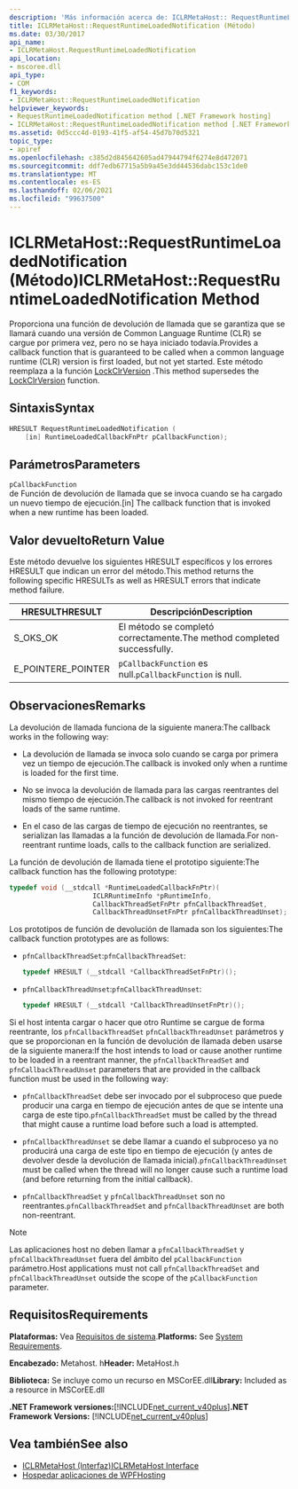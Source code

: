 ```yaml
---
description: 'Más información acerca de: ICLRMetaHost:: RequestRuntimeLoadedNotification ((método)'
title: ICLRMetaHost::RequestRuntimeLoadedNotification (Método)
ms.date: 03/30/2017
api_name:
- ICLRMetaHost.RequestRuntimeLoadedNotification
api_location:
- mscoree.dll
api_type:
- COM
f1_keywords:
- ICLRMetaHost::RequestRuntimeLoadedNotification
helpviewer_keywords:
- RequestRuntimeLoadedNotification method [.NET Framework hosting]
- ICLRMetaHost::RequestRuntimeLoadedNotification method [.NET Framework hosting]
ms.assetid: 0d5ccc4d-0193-41f5-af54-45d7b70d5321
topic_type:
- apiref
ms.openlocfilehash: c385d2d845642605ad47944794f6274e8d472071
ms.sourcegitcommit: ddf7edb67715a5b9a45e3dd44536dabc153c1de0
ms.translationtype: MT
ms.contentlocale: es-ES
ms.lasthandoff: 02/06/2021
ms.locfileid: "99637500"
---
```

# <a name="iclrmetahostrequestruntimeloadednotification-method"></a><span data-ttu-id="384c5-103">ICLRMetaHost::RequestRuntimeLoadedNotification (Método)</span><span class="sxs-lookup"><span data-stu-id="384c5-103">ICLRMetaHost::RequestRuntimeLoadedNotification Method</span></span>

<span data-ttu-id="384c5-104">Proporciona una función de devolución de llamada que se garantiza que se llamará cuando una versión de Common Language Runtime (CLR) se cargue por primera vez, pero no se haya iniciado todavía.</span><span class="sxs-lookup"><span data-stu-id="384c5-104">Provides a callback function that is guaranteed to be called when a common language runtime (CLR) version is first loaded, but not yet started.</span></span> <span data-ttu-id="384c5-105">Este método reemplaza a la función [LockClrVersion](lockclrversion-function.md) .</span><span class="sxs-lookup"><span data-stu-id="384c5-105">This method supersedes the [LockClrVersion](lockclrversion-function.md) function.</span></span>  
  
## <a name="syntax"></a><span data-ttu-id="384c5-106">Sintaxis</span><span class="sxs-lookup"><span data-stu-id="384c5-106">Syntax</span></span>  
  
```cpp  
HRESULT RequestRuntimeLoadedNotification (  
    [in] RuntimeLoadedCallbackFnPtr pCallbackFunction);  
```  
  
## <a name="parameters"></a><span data-ttu-id="384c5-107">Parámetros</span><span class="sxs-lookup"><span data-stu-id="384c5-107">Parameters</span></span>  

 `pCallbackFunction`  
 <span data-ttu-id="384c5-108">de Función de devolución de llamada que se invoca cuando se ha cargado un nuevo tiempo de ejecución.</span><span class="sxs-lookup"><span data-stu-id="384c5-108">[in] The callback function that is invoked when a new runtime has been loaded.</span></span>  
  
## <a name="return-value"></a><span data-ttu-id="384c5-109">Valor devuelto</span><span class="sxs-lookup"><span data-stu-id="384c5-109">Return Value</span></span>  

 <span data-ttu-id="384c5-110">Este método devuelve los siguientes HRESULT específicos y los errores HRESULT que indican un error del método.</span><span class="sxs-lookup"><span data-stu-id="384c5-110">This method returns the following specific HRESULTs as well as HRESULT errors that indicate method failure.</span></span>  
  
|<span data-ttu-id="384c5-111">HRESULT</span><span class="sxs-lookup"><span data-stu-id="384c5-111">HRESULT</span></span>|<span data-ttu-id="384c5-112">Descripción</span><span class="sxs-lookup"><span data-stu-id="384c5-112">Description</span></span>|  
|-------------|-----------------|  
|<span data-ttu-id="384c5-113">S_OK</span><span class="sxs-lookup"><span data-stu-id="384c5-113">S_OK</span></span>|<span data-ttu-id="384c5-114">El método se completó correctamente.</span><span class="sxs-lookup"><span data-stu-id="384c5-114">The method completed successfully.</span></span>|  
|<span data-ttu-id="384c5-115">E_POINTER</span><span class="sxs-lookup"><span data-stu-id="384c5-115">E_POINTER</span></span>|<span data-ttu-id="384c5-116">`pCallbackFunction` es null.</span><span class="sxs-lookup"><span data-stu-id="384c5-116">`pCallbackFunction` is null.</span></span>|  
  
## <a name="remarks"></a><span data-ttu-id="384c5-117">Observaciones</span><span class="sxs-lookup"><span data-stu-id="384c5-117">Remarks</span></span>  

 <span data-ttu-id="384c5-118">La devolución de llamada funciona de la siguiente manera:</span><span class="sxs-lookup"><span data-stu-id="384c5-118">The callback works in the following way:</span></span>  
  
- <span data-ttu-id="384c5-119">La devolución de llamada se invoca solo cuando se carga por primera vez un tiempo de ejecución.</span><span class="sxs-lookup"><span data-stu-id="384c5-119">The callback is invoked only when a runtime is loaded for the first time.</span></span>  
  
- <span data-ttu-id="384c5-120">No se invoca la devolución de llamada para las cargas reentrantes del mismo tiempo de ejecución.</span><span class="sxs-lookup"><span data-stu-id="384c5-120">The callback is not invoked for reentrant loads of the same runtime.</span></span>  
  
- <span data-ttu-id="384c5-121">En el caso de las cargas de tiempo de ejecución no reentrantes, se serializan las llamadas a la función de devolución de llamada.</span><span class="sxs-lookup"><span data-stu-id="384c5-121">For non-reentrant runtime loads, calls to the callback function are serialized.</span></span>  
  
 <span data-ttu-id="384c5-122">La función de devolución de llamada tiene el prototipo siguiente:</span><span class="sxs-lookup"><span data-stu-id="384c5-122">The callback function has the following prototype:</span></span>  
  
```cpp  
typedef void (__stdcall *RuntimeLoadedCallbackFnPtr)(  
                     ICLRRuntimeInfo *pRuntimeInfo,  
                     CallbackThreadSetFnPtr pfnCallbackThreadSet,  
                     CallbackThreadUnsetFnPtr pfnCallbackThreadUnset);  
```  
  
 <span data-ttu-id="384c5-123">Los prototipos de función de devolución de llamada son los siguientes:</span><span class="sxs-lookup"><span data-stu-id="384c5-123">The callback function prototypes are as follows:</span></span>  
  
- <span data-ttu-id="384c5-124">`pfnCallbackThreadSet`:</span><span class="sxs-lookup"><span data-stu-id="384c5-124">`pfnCallbackThreadSet`:</span></span>  
  
    ```cpp  
    typedef HRESULT (__stdcall *CallbackThreadSetFnPtr)();  
    ```  
  
- <span data-ttu-id="384c5-125">`pfnCallbackThreadUnset`:</span><span class="sxs-lookup"><span data-stu-id="384c5-125">`pfnCallbackThreadUnset`:</span></span>  
  
    ```cpp  
    typedef HRESULT (__stdcall *CallbackThreadUnsetFnPtr)();  
    ```  
  
 <span data-ttu-id="384c5-126">Si el host intenta cargar o hacer que otro Runtime se cargue de forma reentrante, los `pfnCallbackThreadSet` `pfnCallbackThreadUnset` parámetros y que se proporcionan en la función de devolución de llamada deben usarse de la siguiente manera:</span><span class="sxs-lookup"><span data-stu-id="384c5-126">If the host intends to load or cause another runtime to be loaded in a reentrant manner, the `pfnCallbackThreadSet` and `pfnCallbackThreadUnset` parameters that are provided in the callback function must be used in the following way:</span></span>  
  
- <span data-ttu-id="384c5-127">`pfnCallbackThreadSet` debe ser invocado por el subproceso que puede producir una carga en tiempo de ejecución antes de que se intente una carga de este tipo.</span><span class="sxs-lookup"><span data-stu-id="384c5-127">`pfnCallbackThreadSet` must be called by the thread that might cause a runtime load before such a load is attempted.</span></span>  
  
- <span data-ttu-id="384c5-128">`pfnCallbackThreadUnset` se debe llamar a cuando el subproceso ya no producirá una carga de este tipo en tiempo de ejecución (y antes de devolver desde la devolución de llamada inicial).</span><span class="sxs-lookup"><span data-stu-id="384c5-128">`pfnCallbackThreadUnset` must be called when the thread will no longer cause such a runtime load (and before returning from the initial callback).</span></span>  
  
- <span data-ttu-id="384c5-129">`pfnCallbackThreadSet` y `pfnCallbackThreadUnset` son no reentrantes.</span><span class="sxs-lookup"><span data-stu-id="384c5-129">`pfnCallbackThreadSet` and `pfnCallbackThreadUnset` are both non-reentrant.</span></span>  
  
> [!NOTE]
> <span data-ttu-id="384c5-130">Las aplicaciones host no deben llamar a `pfnCallbackThreadSet` y `pfnCallbackThreadUnset` fuera del ámbito del `pCallbackFunction` parámetro.</span><span class="sxs-lookup"><span data-stu-id="384c5-130">Host applications must not call `pfnCallbackThreadSet` and `pfnCallbackThreadUnset` outside the scope of the `pCallbackFunction` parameter.</span></span>  
  
## <a name="requirements"></a><span data-ttu-id="384c5-131">Requisitos</span><span class="sxs-lookup"><span data-stu-id="384c5-131">Requirements</span></span>  

 <span data-ttu-id="384c5-132">**Plataformas:** Vea [Requisitos de sistema](../../get-started/system-requirements.md).</span><span class="sxs-lookup"><span data-stu-id="384c5-132">**Platforms:** See [System Requirements](../../get-started/system-requirements.md).</span></span>  
  
 <span data-ttu-id="384c5-133">**Encabezado:** Metahost. h</span><span class="sxs-lookup"><span data-stu-id="384c5-133">**Header:** MetaHost.h</span></span>  
  
 <span data-ttu-id="384c5-134">**Biblioteca:** Se incluye como un recurso en MSCorEE.dll</span><span class="sxs-lookup"><span data-stu-id="384c5-134">**Library:** Included as a resource in MSCorEE.dll</span></span>  
  
 <span data-ttu-id="384c5-135">**.NET Framework versiones:**[!INCLUDE[net_current_v40plus](../../../../includes/net-current-v40plus-md.md)]</span><span class="sxs-lookup"><span data-stu-id="384c5-135">**.NET Framework Versions:** [!INCLUDE[net_current_v40plus](../../../../includes/net-current-v40plus-md.md)]</span></span>  
  
## <a name="see-also"></a><span data-ttu-id="384c5-136">Vea también</span><span class="sxs-lookup"><span data-stu-id="384c5-136">See also</span></span>

- [<span data-ttu-id="384c5-137">ICLRMetaHost (Interfaz)</span><span class="sxs-lookup"><span data-stu-id="384c5-137">ICLRMetaHost Interface</span></span>](iclrmetahost-interface.md)
- [<span data-ttu-id="384c5-138">Hospedar aplicaciones de WPF</span><span class="sxs-lookup"><span data-stu-id="384c5-138">Hosting</span></span>](index.md)
